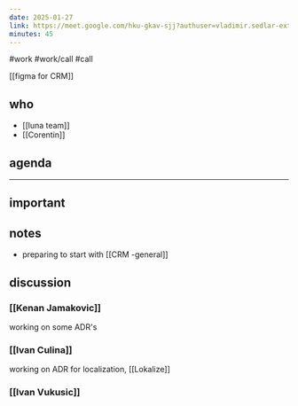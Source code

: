 ```yaml
---
date: 2025-01-27
link: https://meet.google.com/hku-gkav-sjj?authuser=vladimir.sedlar-ext%40aviv-group.com
minutes: 45
---
```

#work #work/call #call

[[figma for CRM]]
## who
- [[luna team]]
- [[Corentin]]

## agenda


---
## important

## notes

- preparing to start with [[CRM -general]]

## discussion

### [[Kenan Jamakovic]]

working on some ADR's

### [[Ivan Culina]]

working on ADR for localization, [[Lokalize]]

### [[Ivan Vukusic]]
